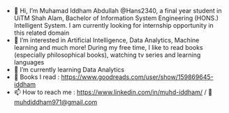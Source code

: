 - 👋 Hi, I’m Muhamad Iddham Abdullah @Hans2340, a final year student in UiTM Shah Alam, Bachelor of Information System
  Engineering (HONS.) Intelligent System. I am currently looking for internship opportunity in this related domain
- 👀 I’m interested in Artificial Intelligence, Data Analytics, Machine learning and much more! During my free time, I like to read books (especially philosophical books),
  watching tv series and learning languages  
- 🌱 I’m currently learning Data Analytics
- 📖 Books I read : https://www.goodreads.com/user/show/159869645-iddham
- 📫 How to reach me : https://www.linkedin.com/in/muhd-iddham/
   / 📧 muhdiddham971@gmail.com

<!---
Hans2340/Hans2340 is a ✨ special ✨ repository because its `README.md` (this file) appears on your GitHub profile.
You can click the Preview link to take a look at your changes.
--->
